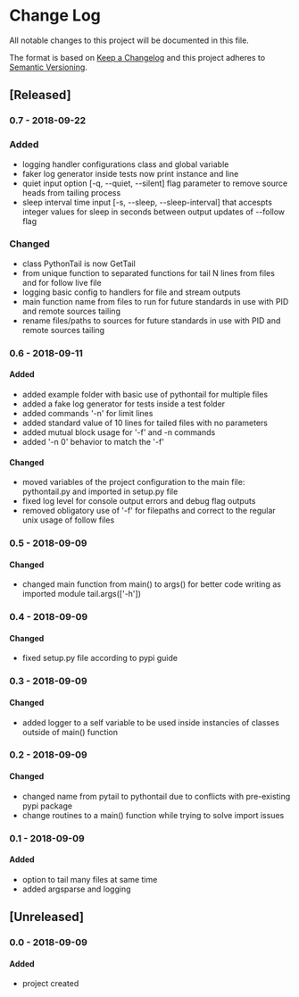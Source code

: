 # Change Log
All notable changes to this project will be documented in this file.

The format is based on [Keep a Changelog](http://keepachangelog.com/)
and this project adheres to [Semantic Versioning](http://semver.org/).

## [Released]

### 0.7 - 2018-09-22
### Added
- logging handler configurations class and global variable
- faker log generator inside tests now print instance and line
- quiet input option [-q, --quiet, --silent] flag parameter to remove source heads from tailing process
- sleep interval time input [-s, --sleep, --sleep-interval] that accespts integer values for sleep in seconds between output updates of --follow flag

### Changed
- class PythonTail is now GetTail
- from unique function to separated functions for tail N lines from files and for follow live file
- logging basic config to handlers for file and stream outputs
- main function name from files to run for future standards in use with PID and remote sources tailing
- rename files/paths to sources for future standards in use with PID and remote sources tailing

### 0.6 - 2018-09-11
#### Added
- added example folder with basic use of pythontail for multiple files
- added a fake log generator for tests inside a test folder
- added commands '-n' for limit lines 
- added standard value of 10 lines for tailed files with no parameters
- added mutual block usage for '-f' and -n commands
- added '-n 0' behavior to match the '-f'

#### Changed
- moved variables of the project configuration to the main file: pythontail.py and imported in setup.py file
- fixed log level for console output errors and debug flag outputs
- removed obligatory use of '-f' for filepaths and correct to the regular unix usage of follow files

### 0.5 - 2018-09-09
#### Changed
- changed main function from main() to args() for better code writing as imported module tail.args(['-h'])

### 0.4 - 2018-09-09
#### Changed
- fixed setup.py file according to pypi guide

### 0.3 - 2018-09-09
#### Changed
- added logger to a self variable to be used inside instancies of classes outside of main() function

### 0.2 - 2018-09-09
#### Changed
- changed name from pytail to pythontail due to conflicts with pre-existing pypi package
- change routines to a main() function while trying to solve import issues

### 0.1 - 2018-09-09
#### Added
- option to tail many files at same time
- added argsparse and logging

## [Unreleased]

### 0.0 - 2018-09-09
#### Added
- project created
